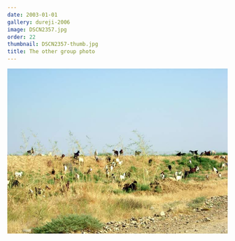 ```yaml
---
date: 2003-01-01
gallery: dureji-2006
image: DSCN2357.jpg
order: 22
thumbnail: DSCN2357-thumb.jpg
title: The other group photo
---
```


![The other group photo](./DSCN2357.jpg)